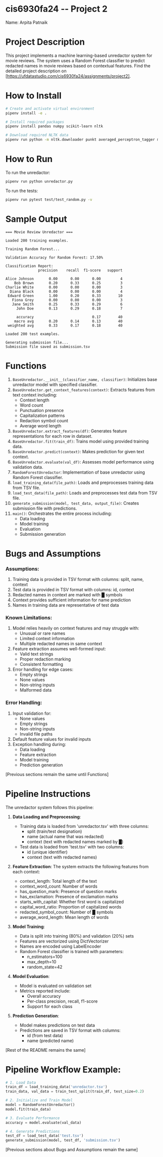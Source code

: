 # cis6930fa24 -- Project 2

Name: Arpita Patnaik

# Project Description
This project implements a machine learning-based unredactor system for movie reviews. The system uses a Random Forest classifier to predict redacted names in movie reviews based on contextual features. Find the detailed project description on [https://ufdatastudio.com/cis6930fa24/assignments/project2].

# How to Install
```bash
# Create and activate virtual environment
pipenv install -e .

# Install required packages
pipenv install pandas numpy scikit-learn nltk

# Download required NLTK data
pipenv run python -m nltk.downloader punkt averaged_perceptron_tagger maxent_ne_chunker words
```

# How to Run
To run the unredactor:
```bash
pipenv run python unredactor.py
```

To run the tests:
```bash
pipenv run pytest test/test_random.py -v
```

# Sample Output
```
=== Movie Review Unredactor ===

Loaded 200 training examples.

Training Random Forest...

Validation Accuracy for Random Forest: 17.50%

Classification Report:
               precision    recall  f1-score   support

Alice Johnson       0.00      0.00      0.00         4
    Bob Brown       0.20      0.33      0.25         3
Charlie White       0.00      0.00      0.00         3
  Diana Black       0.00      0.00      0.00         4
 Edward Green       1.00      0.20      0.33        10
   Fiona Grey       0.00      0.00      0.00         3
   Jane Smith       0.25      0.33      0.29         6
     John Doe       0.13      0.29      0.18         7

     accuracy                           0.17        40
    macro avg       0.20      0.14      0.13        40
 weighted avg       0.33      0.17      0.18        40

Loaded 200 test examples.

Generating submission file...
Submission file saved as submission.tsv
```

# Functions

1. `BaseUnredactor.__init__(classifier_name, classifier)`: Initializes base unredactor model with specified classifier.
2. `BaseUnredactor.get_context_features(context)`: Extracts features from text context including:
   - Context length
   - Word count
   - Punctuation presence
   - Capitalization patterns
   - Redaction symbol count
   - Average word length
3. `BaseUnredactor.extract_features(df)`: Generates feature representations for each row in dataset.
4. `BaseUnredactor.fit(train_df)`: Trains model using provided training data.
5. `BaseUnredactor.predict(context)`: Makes prediction for given text context.
6. `BaseUnredactor.evaluate(val_df)`: Assesses model performance using validation data.
7. `RandomForestUnredactor`: Implementation of base unredactor using Random Forest classifier.
8. `load_training_data(file_path)`: Loads and preprocesses training data from TSV file.
9. `load_test_data(file_path)`: Loads and preprocesses test data from TSV file.
10. `generate_submission(model, test_data, output_file)`: Creates submission file with predictions.
11. `main()`: Orchestrates the entire process including:
    - Data loading
    - Model training
    - Evaluation
    - Submission generation

# Bugs and Assumptions

### Assumptions:
1. Training data is provided in TSV format with columns: split, name, context
2. Test data is provided in TSV format with columns: id, context
3. Redacted names in context are marked with █ symbols
4. Context provides sufficient information for name prediction
5. Names in training data are representative of test data

### Known Limitations:
1. Model relies heavily on context features and may struggle with:
   - Unusual or rare names
   - Limited context information
   - Multiple redacted names in same context
2. Feature extraction assumes well-formed input:
   - Valid text strings
   - Proper redaction marking
   - Consistent formatting
3. Error handling for edge cases:
   - Empty strings
   - None values
   - Non-string inputs
   - Malformed data

### Error Handling:
1. Input validation for:
   - None values
   - Empty strings
   - Non-string inputs
   - Invalid file paths
2. Default feature values for invalid inputs
3. Exception handling during:
   - Data loading
   - Feature extraction
   - Model training
   - Prediction generation

[Previous sections remain the same until Functions]

# Pipeline Instructions

The unredactor system follows this pipeline:

1. **Data Loading and Preprocessing**:
   - Training data is loaded from 'unredactor.tsv' with three columns:
     - split (train/test designation)
     - name (actual name that was redacted)
     - context (text with redacted names marked by █)
   - Test data is loaded from 'test.tsv' with two columns:
     - id (unique identifier)
     - context (text with redacted names)

2. **Feature Extraction**:
   The system extracts the following features from each context:
   - context_length: Total length of the text
   - context_word_count: Number of words
   - has_question_mark: Presence of question marks
   - has_exclamation: Presence of exclamation marks
   - starts_with_capital: Whether first word is capitalized
   - capital_word_ratio: Proportion of capitalized words
   - redacted_symbol_count: Number of █ symbols
   - average_word_length: Mean length of words

3. **Model Training**:
   - Data is split into training (80%) and validation (20%) sets
   - Features are vectorized using DictVectorizer
   - Names are encoded using LabelEncoder
   - Random Forest classifier is trained with parameters:
     - n_estimators=100
     - max_depth=10
     - random_state=42

4. **Model Evaluation**:
   - Model is evaluated on validation set
   - Metrics reported include:
     - Overall accuracy
     - Per-class precision, recall, f1-score
     - Support for each class

5. **Prediction Generation**:
   - Model makes predictions on test data
   - Predictions are saved in TSV format with columns:
     - id (from test data)
     - name (predicted name)

[Rest of the README remains the same]

# Pipeline Workflow Example:
```python
# 1. Load Data
train_df = load_training_data('unredactor.tsv')
train_data, val_data = train_test_split(train_df, test_size=0.2)

# 2. Initialize and Train Model
model = RandomForestUnredactor()
model.fit(train_data)

# 3. Evaluate Performance
accuracy = model.evaluate(val_data)

# 4. Generate Predictions
test_df = load_test_data('test.tsv')
generate_submission(model, test_df, 'submission.tsv')
```

[Previous sections about Bugs and Assumptions remain the same]

